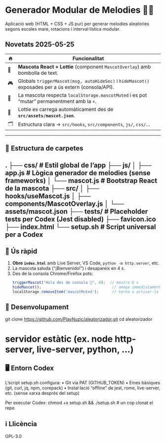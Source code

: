 # Generador Modular de Melodies 🎲🎵

Aplicació web (HTML + CSS + JS pur) per generar melodies aleatòries
segons escales mare, rotacions i interval·lística modular.

## Novetats 2025-05-25

| 🔥   | Funcionalitat                                                                                       |
|------|-----------------------------------------------------------------------------------------------------|
| 🦜   | **Mascota React + Lottie** (component `MascotOverlay`) amb bombolla de text.                        |
| 🎮   | Globals `triggerMascot(msg, autoHideSec)` i `hideMascot()` exposades per a ús extern (consola/API). |
| 🚫   | La mascota respecta `localStorage.mascotMuted` i es pot “mutar” permanentment amb la `×`.            |
| 🎨   | Lottie es carrega automàticament des de **`src/assets/mascot.json`**.                               |
| 🗂️   | Estructura clara → `src/hooks`, `src/components`, `js/`, `css/`…                                    |

---

## 📂 Estructura de carpetes
.
├── css/                 # Estil global de l’app
├── js/
│   ├── app.js           # Lògica generador de melodies (sense frameworks)
│   └── mascot.js        # Bootstrap React de la mascota
├── src/
│   ├── hooks/useMascot.js
│   ├── components/MascotOverlay.js
│   └── assets/mascot.json
├── tests/               # Placeholder tests per Codex (Jest disabled)
├── favicon.ico
├── index.html
└── setup.sh             # Script universal per a Codex
---

## 🚀 Ús ràpid

1. **Obre `index.html`** amb Live Server, VS Code, `python -m http.server`, etc.
2. La mascota saluda (“¡Bienvenido!”) i desapareix en 4 s.
3. Des de la consola Chrome/Firefox pots:
   ```js
   triggerMascot("Hola des de consola 👋", 6);  // mostra 6 s
   hideMascot();                                // amaga immediatament
   localStorage.removeItem('mascotMuted');      // torna a activar-la

## 🔧 Desenvolupament

git clone https://github.com/PlayNuzic/aleatorizador.git
cd aleatorizador
# servidor estàtic (ex. node http-server, live-server, python, ...)

## 🖥️ Entorn Codex

L’script setup.sh configura:
	•	Git via PAT (GITHUB_TOKEN)
	•	Eines bàsiques (git, curl, jq, npm, corepack)
	•	Instal·lació “offline” de jest, rome, live-server, etc. (sense xarxa després del setup)

Per executar Codex:
chmod +x setup.sh && ./setup.sh    # un cop clonat el repo

## ℹ️ Llicència

GPL-3.0
